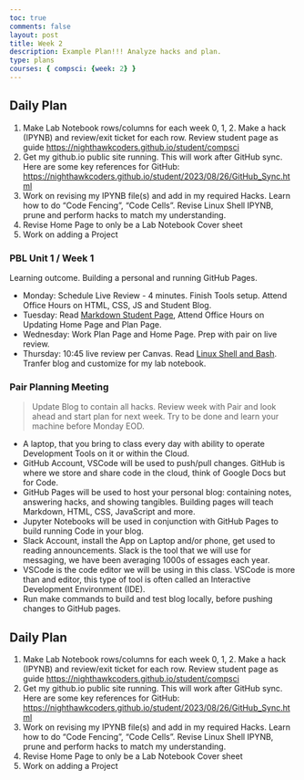 ```yaml
---
toc: true
comments: false
layout: post
title: Week 2
description: Example Plan!!! Analyze hacks and plan.
type: plans
courses: { compsci: {week: 2} }
---
```

## Daily Plan
1. Make Lab Notebook rows/columns for each week 0, 1, 2.  Make a hack (IPYNB) and review/exit ticket for each row.   Review student page as guide https://nighthawkcoders.github.io/student/compsci<br>
2. Get  my github.io public site running.  This will work after GitHub sync.  Here are some key references for GitHub: https://nighthawkcoders.github.io/student/2023/08/26/GitHub_Sync.html<br>
3. Work on revising my IPYNB file(s) and add in my required Hacks.  Learn how to do  “Code Fencing”, “Code Cells”.  Revise  Linux Shell  IPYNB, prune and perform hacks to match my understanding.<br>
4. Revise Home Page to only be a Lab Notebook Cover sheet<br>
5. Work on adding a Project

### PBL Unit 1 / Week 1
Learning outcome. Building a personal and running GitHub Pages.
- Monday: Schedule Live Review - 4 minutes. Finish Tools setup. Attend Office Hours on HTML, CSS, JS and Student Blog.
- Tuesday: Read [Markdown Student Page](https://nighthawkcoders.github.io/teacher//c4.3/c5.0/2023/08/17/markdown-html_fragments.html), Attend Office Hours on Updating Home Page and Plan Page.
- Wednesday: Work Plan Page and Home Page.  Prep with pair on live review.
- Thursday: 10:45 live review per Canvas.  Read [Linux Shell and Bash](https://nighthawkcoders.github.io/teacher//5.a/c4.1/2023/08/16/linux_shell_IPYNB_2_.html).  Tranfer blog and customize for my lab notebook.


### Pair Planning Meeting
> Update Blog to contain all hacks.  Review week with Pair and look ahead and start plan for next week.  Try to be done and learn your machine before Monday EOD.
- A laptop, that you bring to class every day with ability to operate Development Tools on it or within the Cloud.
- GitHub Account, VSCode will be used to push/pull changes. GitHub is where we store and share code in the cloud, think of Google Docs but for Code.
- GitHub Pages will be used to host your personal blog: containing notes, answering hacks, and showing tangibles.  Building pages will teach Markdown, HTML, CSS, JavaScript and more.
- Jupyter Notebooks will be used in conjunction with GitHub Pages to build running Code in your blog.
- Slack Account, install the App on Laptop and/or phone, get used to reading announcements. Slack is the tool that we will use for messaging, we have been averaging 1000s of essages each year.
- VSCode is the code editor we will be using in this class.  VSCode is more than and editor, this type of tool is often called an Interactive Development Environment (IDE). 
- Run make commands to build and test blog locally, before pushing changes to GitHub pages.

## Daily Plan
1. Make Lab Notebook rows/columns for each week 0, 1, 2.  Make a hack (IPYNB) and review/exit ticket for each row.   Review student page as guide https://nighthawkcoders.github.io/student/compsci<br>
2. Get  my github.io public site running.  This will work after GitHub sync.  Here are some key references for GitHub: https://nighthawkcoders.github.io/student/2023/08/26/GitHub_Sync.html<br>
3. Work on revising my IPYNB file(s) and add in my required Hacks.  Learn how to do  “Code Fencing”, “Code Cells”.  Revise  Linux Shell  IPYNB, prune and perform hacks to match my understanding.<br>
4. Revise Home Page to only be a Lab Notebook Cover sheet<br>
5. Work on adding a Project
